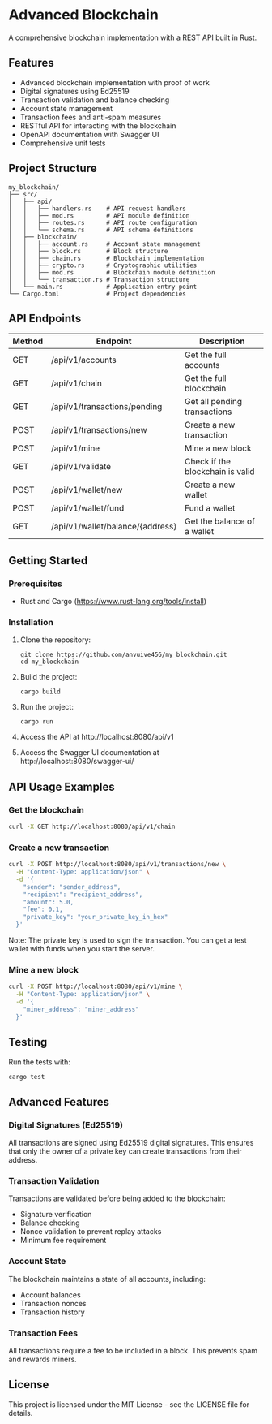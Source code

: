 # Advanced Blockchain

A comprehensive blockchain implementation with a REST API built in Rust.

## Features

- Advanced blockchain implementation with proof of work
- Digital signatures using Ed25519
- Transaction validation and balance checking
- Account state management
- Transaction fees and anti-spam measures
- RESTful API for interacting with the blockchain
- OpenAPI documentation with Swagger UI
- Comprehensive unit tests

## Project Structure

```
my_blockchain/
├── src/
│   ├── api/
│   │   ├── handlers.rs    # API request handlers
│   │   ├── mod.rs         # API module definition
│   │   ├── routes.rs      # API route configuration
│   │   └── schema.rs      # API schema definitions
│   ├── blockchain/
│   │   ├── account.rs     # Account state management
│   │   ├── block.rs       # Block structure
│   │   ├── chain.rs       # Blockchain implementation
│   │   ├── crypto.rs      # Cryptographic utilities
│   │   ├── mod.rs         # Blockchain module definition
│   │   └── transaction.rs # Transaction structure
│   └── main.rs            # Application entry point
└── Cargo.toml             # Project dependencies
```

## API Endpoints

| Method | Endpoint                         | Description                      |
| ------ | -------------------------------- | -------------------------------- |
| GET    | /api/v1/accounts                 | Get the full accounts            |
| GET    | /api/v1/chain                    | Get the full blockchain          |
| GET    | /api/v1/transactions/pending     | Get all pending transactions     |
| POST   | /api/v1/transactions/new         | Create a new transaction         |
| POST   | /api/v1/mine                     | Mine a new block                 |
| GET    | /api/v1/validate                 | Check if the blockchain is valid |
| POST   | /api/v1/wallet/new               | Create a new wallet              |
| POST   | /api/v1/wallet/fund              | Fund a wallet                    |
| GET    | /api/v1/wallet/balance/{address} | Get the balance of a wallet      |

## Getting Started

### Prerequisites

- Rust and Cargo (https://www.rust-lang.org/tools/install)

### Installation

1. Clone the repository:

   ```
   git clone https://github.com/anvuive456/my_blockchain.git
   cd my_blockchain
   ```

2. Build the project:

   ```
   cargo build
   ```

3. Run the project:

   ```
   cargo run
   ```

4. Access the API at http://localhost:8080/api/v1

5. Access the Swagger UI documentation at http://localhost:8080/swagger-ui/

## API Usage Examples

### Get the blockchain

```bash
curl -X GET http://localhost:8080/api/v1/chain
```

### Create a new transaction

```bash
curl -X POST http://localhost:8080/api/v1/transactions/new \
  -H "Content-Type: application/json" \
  -d '{
    "sender": "sender_address",
    "recipient": "recipient_address",
    "amount": 5.0,
    "fee": 0.1,
    "private_key": "your_private_key_in_hex"
  }'
```

Note: The private key is used to sign the transaction. You can get a test wallet with funds when you start the server.

### Mine a new block

```bash
curl -X POST http://localhost:8080/api/v1/mine \
  -H "Content-Type: application/json" \
  -d '{
    "miner_address": "miner_address"
  }'
```

## Testing

Run the tests with:

```bash
cargo test
```

## Advanced Features

### Digital Signatures (Ed25519)

All transactions are signed using Ed25519 digital signatures. This ensures that only the owner of a private key can create transactions from their address.

### Transaction Validation

Transactions are validated before being added to the blockchain:

- Signature verification
- Balance checking
- Nonce validation to prevent replay attacks
- Minimum fee requirement

### Account State

The blockchain maintains a state of all accounts, including:

- Account balances
- Transaction nonces
- Transaction history

### Transaction Fees

All transactions require a fee to be included in a block. This prevents spam and rewards miners.

## License

This project is licensed under the MIT License - see the LICENSE file for details.
